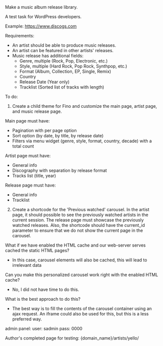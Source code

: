 Make a music album release library.

A test task for WordPress developers.

Example: https://www.discogs.com


Requirements:

- An artist should be able to produce music releases.
- An artist can be featured in other artists' releases.
- Music release has additional fields:
    - Genre, multiple (Rock, Pop, Electronic, etc.)
    - Style, multiple (Hard Rock, Pop Rock, Synthpop, etc.)
    - Format (Album, Collection, EP, Single, Remix)
    - Country
    - Release Date (Year only)
    - Tracklist (Sorted list of tracks with length)

To do:

1. Create a child theme for Fino and customize the main page, artist page, and music release page.

Main page must have:
- Pagination with per page option
- Sort option (by date, by title, by release date)
- Filters via menu widget (genre, style, format, country, decade) with a total count

Artist page must have:
- General info
- Discography with separation by release format
- Tracks list (title, year)

Release page must have:
- General info
- Tracklist

2. Create a shortcode for the 'Previous watched' carousel. In the artist page, it should possible to see the previously watched artists in the current session. The release page must showcase the previously watched releases. Also, the shortcode should have the current_id parameter to ensure that we do not show the current page in the carousel.

What if we have enabled the HTML cache and our web-server serves cached the static HTML pages?
- In this case, carousel elements will also be cached, this will lead to irrelevant data

Can you make this personalized carousel work right with the enabled HTML cache? 
- No, I did not have time to do this.

What is the best approach to do this?
 - The best way is to fill the contents of the carousel container using an ajax request. An iframe could also be used for this, but this is a less preferred way.

admin panel: 
user: sadmin
pass: 0000

Author's completed page for testing:
{domain_name}/artists/yello/

